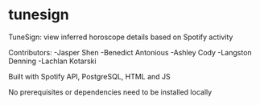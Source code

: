 # tunesign
TuneSign: view inferred horoscope details based on Spotify activity

Contributors:
-Jasper Shen
-Benedict Antonious
-Ashley Cody
-Langston Denning
-Lachlan Kotarski

Built with Spotify API, PostgreSQL, HTML and JS

No prerequisites or dependencies need to be installed locally
